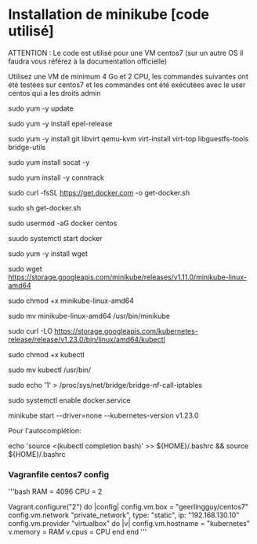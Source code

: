 # Installation de minikube [code utilisé]

ATTENTION : Le code est utilisé pour une VM centos7 (sur un autre OS il faudra vous référez à la documentation officielle)

Utilisez une VM de minimum 4 Go et 2 CPU, les commandes suivantes ont été testées sur centos7 et les commandes ont été exécutées avec le user centos qui a les droits admin

sudo yum -y update

sudo yum -y install epel-release

sudo yum -y install git libvirt qemu-kvm virt-install virt-top libguestfs-tools bridge-utils

sudo yum install socat -y

sudo yum install -y conntrack

sudo curl -fsSL https://get.docker.com -o get-docker.sh

sudo sh get-docker.sh

sudo usermod -aG docker centos

suudo systemctl start docker

sudo yum -y install wget

sudo wget https://storage.googleapis.com/minikube/releases/v1.11.0/minikube-linux-amd64

sudo chmod +x minikube-linux-amd64

sudo mv minikube-linux-amd64 /usr/bin/minikube

sudo curl -LO https://storage.googleapis.com/kubernetes-release/release/v1.23.0/bin/linux/amd64/kubectl

sudo chmod +x kubectl

sudo mv kubectl /usr/bin/

sudo echo '1' > /proc/sys/net/bridge/bridge-nf-call-iptables

sudo systemctl enable docker.service

minikube start --driver=none --kubernetes-version v1.23.0

Pour l'autocomplétion:

echo 'source <(kubectl completion bash)' >> ${HOME}/.bashrc && source ${HOME}/.bashrc

### Vagranfile centos7 config
'''bash
RAM = 4096
CPU = 2

Vagrant.configure("2") do |config|
  config.vm.box = "geerlingguy/centos7"
  config.vm.network "private_network", type: "static", ip: "192.168.130.10"
  config.vm.provider "virtualbox" do |v|
  config.vm.hostname = "kubernetes"
    v.memory = RAM
    v.cpus = CPU
  end
end
'''